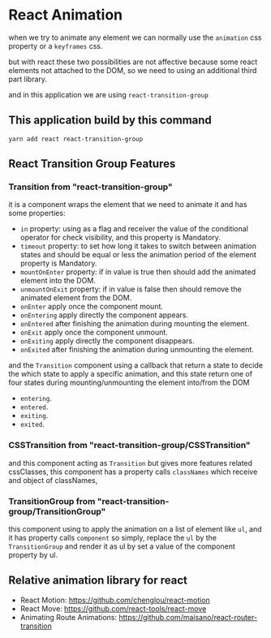 # React Animation

when we try to animate any element we can normally use the `animation` css property or a `keyframes` css.

but with react these two possibilities are not affective because some react elements not attached to the DOM, so we need to using an additional third part library.

and in this application we are using `react-transition-group`

## This application build by this command

`yarn add react react-transition-group`

## React Transition Group Features

### Transition from "react-transition-group"

it is a component wraps the element that we need to animate it
and has some properties:

- `in` property: using as a flag and receiver the value of the conditional operator for check visibility, and this property is Mandatory.
- `timeout` property: to set how long it takes to switch between animation states and should be equal or less the animation period of the element property is Mandatory.
- `mountOnEnter` property: if in value is true then should add the animated element into the DOM.
- `unmountOnExit` property: if in value is false then should remove the animated element from the DOM.
- `onEnter` apply once the component mount.
- `onEntering` apply directly the component appears.
- `onEntered` after finishing the animation during mounting the element.
- `onExit` apply once the component unmount.
- `onExiting` apply directly the component disappears.
- `onExited` after finishing the animation during unmounting the element.

and the `Transition` component using a callback that return a state to decide the which state to apply a specific animation, and this state return one of four states during mounting/unmounting the element into/from the DOM

- `entering`.
- `entered`.
- `exiting`.
- `exited`.

### CSSTransition from "react-transition-group/CSSTransition"

and this component acting as `Transition` but gives more features related cssClasses, this component has a property calls `classNames` which receive and object of classNames,

### TransitionGroup from "react-transition-group/TransitionGroup"

this component using to apply the animation on a list of element like `ul`, and it has property calls `component`
so simply, replace the `ul` by the `TransitionGroup` and render it as ul by set a value of the component property by ul.

## Relative animation library for react

- React Motion: https://github.com/chenglou/react-motion
- React Move: https://github.com/react-tools/react-move
- Animating Route Animations: https://github.com/maisano/react-router-transition
